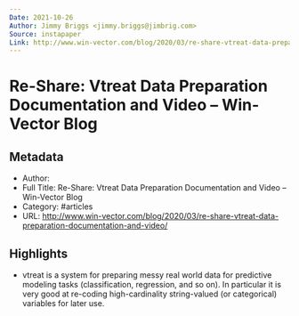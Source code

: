 ```yaml
---
Date: 2021-10-26
Author: Jimmy Briggs <jimmy.briggs@jimbrig.com>
Source: instapaper
Link: http://www.win-vector.com/blog/2020/03/re-share-vtreat-data-preparation-documentation-and-video/
---
```

# Re-Share: Vtreat Data Preparation Documentation and Video – Win-Vector Blog

## Metadata
- Author: 
- Full Title: Re-Share: Vtreat Data Preparation Documentation and Video – Win-Vector Blog
- Category: #articles
- URL: http://www.win-vector.com/blog/2020/03/re-share-vtreat-data-preparation-documentation-and-video/

## Highlights
- vtreat is a system for preparing messy real world data for predictive modeling tasks (classification, regression, and so on). In particular it is very good at re-coding high-cardinality string-valued (or categorical) variables for later use.
